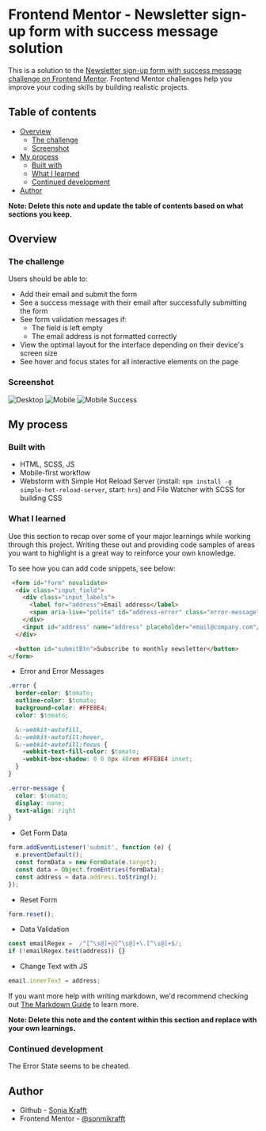 # Frontend Mentor - Newsletter sign-up form with success message solution

This is a solution to the [Newsletter sign-up form with success message challenge on Frontend Mentor](https://www.frontendmentor.io/challenges/newsletter-signup-form-with-success-message-3FC1AZbNrv). Frontend Mentor challenges help you improve your coding skills by building realistic projects. 

## Table of contents

- [Overview](#overview)
  - [The challenge](#the-challenge)
  - [Screenshot](#screenshot)
- [My process](#my-process)
  - [Built with](#built-with)
  - [What I learned](#what-i-learned)
  - [Continued development](#continued-development)
- [Author](#author)

**Note: Delete this note and update the table of contents based on what sections you keep.**

## Overview

### The challenge

Users should be able to:

- Add their email and submit the form
- See a success message with their email after successfully submitting the form
- See form validation messages if:
  - The field is left empty
  - The email address is not formatted correctly
- View the optimal layout for the interface depending on their device's screen size
- See hover and focus states for all interactive elements on the page

### Screenshot

![Desktop](./screenshots/desktop.png)
![Mobile](./screenshots/mobile.png)
![Mobile Success](./screenshots/mobile-success.png)


## My process

### Built with

- HTML, SCSS, JS
- Mobile-first workflow
- Webstorm with Simple Hot Reload Server (install: `npm install -g simple-hot-reload-server`, start: `hrs`) and File Watcher with SCSS for building CSS

### What I learned

Use this section to recap over some of your major learnings while working through this project. Writing these out and providing code samples of areas you want to highlight is a great way to reinforce your own knowledge.

To see how you can add code snippets, see below:

```html
 <form id="form" novalidate>
  <div class="input_field">
    <div class="input_labels">
      <label for="address">Email address</label>
      <span aria-live="polite" id="address-error" class="error-message">Valid email required</span>
    </div>
    <input id="address" name="address" placeholder="email@company.com"/>
  </div>

  <button id="submitBtn">Subscribe to monthly newsletter</button>
</form>
```
- Error and Error Messages
```css
.error {
  border-color: $tomato;
  outline-color: $tomato;
  background-color: #FFE8E4;
  color: $tomato;

  &:-webkit-autofill,
  &:-webkit-autofill:hover,
  &:-webkit-autofill:focus {
    -webkit-text-fill-color: $tomato;
    -webkit-box-shadow: 0 0 0px 40rem #FFE8E4 inset;
  }
}

.error-message {
  color: $tomato;
  display: none;
  text-align: right
}
```
- Get Form Data
```js
form.addEventListener('submit', function (e) {
  e.preventDefault();
  const formData = new FormData(e.target);
  const data = Object.fromEntries(formData);
  const address = data.address.toString();
});
 ```
- Reset Form
```js
form.reset();
```
- Data Validation
```js
const emailRegex =  /^[^\s@]+@[^\s@]+\.[^\s@]+$/;
if (!emailRegex.test(address)) {}
```
- Change Text with JS
```js
email.innerText = address;
```


If you want more help with writing markdown, we'd recommend checking out [The Markdown Guide](https://www.markdownguide.org/) to learn more.

**Note: Delete this note and the content within this section and replace with your own learnings.**

### Continued development

The Error State seems to be cheated.


## Author

- Github - [Sonja Krafft](https://www.github.com/sonmikrafft)
- Frontend Mentor - [@sonmikrafft](https://www.frontendmentor.io/profile/sonmikrafft)
